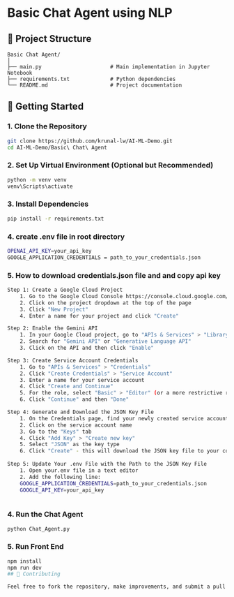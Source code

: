 # Basic Chat Agent using NLP

## 📁 Project Structure

```
Basic Chat Agent/
│
├── main.py                      # Main implementation in Jupyter Notebook
├── requirements.txt             # Python dependencies
└── README.md                    # Project documentation
```

## 🚀 Getting Started

### 1. Clone the Repository

```bash
git clone https://github.com/krunal-lw/AI-ML-Demo.git
cd AI-ML-Demo/Basic\ Chat\ Agent
```

### 2. Set Up Virtual Environment (Optional but Recommended)

```bash
python -m venv venv
venv\Scripts\activate
```

### 3. Install Dependencies

```bash
pip install -r requirements.txt
```
### 4. create .env file in root directory
```bash
OPENAI_API_KEY=your_api_key
GOOGLE_APPLICATION_CREDENTIALS = path_to_your_credentials.json
```
### 5. How to download credentials.json file and and copy api key
```bash
Step 1: Create a Google Cloud Project
    1. Go to the Google Cloud Console https://console.cloud.google.com/
    2. Click on the project dropdown at the top of the page
    3. Click "New Project"
    4. Enter a name for your project and click "Create"

Step 2: Enable the Gemini API
    1. In your Google Cloud project, go to "APIs & Services" > "Library"
    2. Search for "Gemini API" or "Generative Language API"
    3. Click on the API and then click "Enable"

Step 3: Create Service Account Credentials
    1. Go to "APIs & Services" > "Credentials"
    2. Click "Create Credentials" > "Service Account"
    3. Enter a name for your service account
    4. Click "Create and Continue"
    5. For the role, select "Basic" > "Editor" (or a more restrictive role if preferred)
    6. Click "Continue" and then "Done"

Step 4: Generate and Download the JSON Key File
    1. On the Credentials page, find your newly created service account
    2. Click on the service account name
    3. Go to the "Keys" tab
    4. Click "Add Key" > "Create new key"
    5. Select "JSON" as the key type
    6. Click "Create" - this will download the JSON key file to your computer
    
Step 5: Update Your .env File with the Path to the JSON Key File
    1. Open your.env file in a text editor
    2. Add the following line:
    GOOGLE_APPLICATION_CREDENTIALS=path_to_your_credentials.json
    GOOGLE_API_KEY=your_api_key
    
```

### 4. Run the Chat Agent

```bash
python Chat_Agent.py
```
### 5. Run Front End
```bash
npm install
npm run dev
## 🤝 Contributing

Feel free to fork the repository, make improvements, and submit a pull request.

